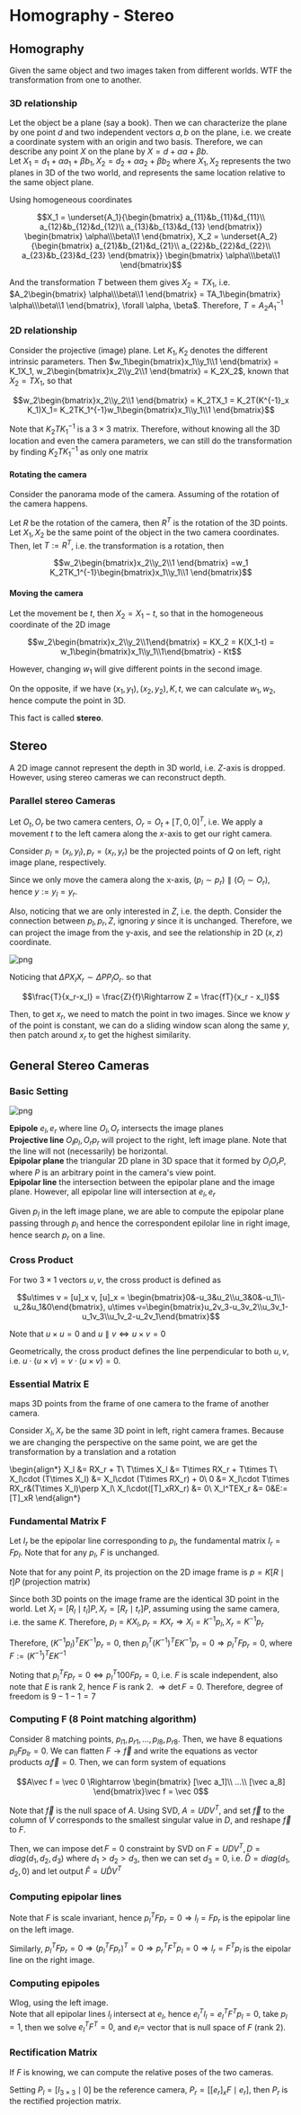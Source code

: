 # Homography - Stereo


## Homography
Given the same object and two images taken from different worlds. WTF the transformation from one to another.

### 3D relationship
Let the object be a plane (say a book). Then we can characterize the plane by one point $d$ and two independent vectors $a,b$ on the plane, i.e. we create a coordinate system with an origin and two basis. Therefore, we can describe any point $X$ on the plane by 
$X = d + \alpha a + \beta b$.  
Let $X_1 = d_1 + \alpha a_1 + \beta b_1, X_2 = d_2 + \alpha a_2 + \beta b_2$ where $X_1, X_2$ represents the two planes in 3D of the two world, and represents the same location relative to the same object plane. 

Using homogeneous coordinates

$$X_1 = 
\underset{A_1}{\begin{bmatrix}
a_{11}&b_{11}&d_{11}\\
a_{12}&b_{12}&d_{12}\\
a_{13}&b_{13}&d_{13}
\end{bmatrix}}
\begin{bmatrix}
\alpha\\\beta\\1 
\end{bmatrix}, X_2 = 
\underset{A_2}{\begin{bmatrix}
a_{21}&b_{21}&d_{21}\\
a_{22}&b_{22}&d_{22}\\
a_{23}&b_{23}&d_{23}
\end{bmatrix}}
\begin{bmatrix}
\alpha\\\beta\\1 
\end{bmatrix}$$

And the transformation $T$ between them gives $X_2 = T X_1$, i.e. $A_2\begin{bmatrix}
\alpha\\\beta\\1 
\end{bmatrix} = TA_1\begin{bmatrix}
\alpha\\\beta\\1 
\end{bmatrix}, \forall \alpha, \beta$. Therefore, $T = A_2A_1^{-1}$

### 2D relationship
Consider the projective (image) plane. Let $K_1,K_2$ denotes the different intrinsic parameters. Then $w_1\begin{bmatrix}x_1\\y_1\\1 \end{bmatrix} = K_1X_1, w_2\begin{bmatrix}x_2\\y_2\\1 \end{bmatrix} = K_2X_2$, known that $X_2 = TX_1$, so that 

$$w_2\begin{bmatrix}x_2\\y_2\\1 \end{bmatrix} = K_2TX_1 = K_2T(K^{-1}_x K_1)X_1= K_2TK_1^{-1}w_1\begin{bmatrix}x_1\\y_1\\1 \end{bmatrix}$$

Note that $K_2TK_1^{-1}$ is a $3\times 3$ matrix. Therefore, without knowing all the 3D location and even the camera parameters, we can still do the transformation by finding $K_2TK_1^{-1}$ as only one matrix

#### Rotating the camera
Consider the panorama mode of the camera. Assuming of the rotation of the camera happens. 

Let $R$ be the rotation of the camera, then $R^T$ is the rotation of the 3D points. Let $X_1,X_2$ be the same point of the object in the two camera coordinates. Then, let $T:= R^T$, i.e. the transformation is a rotation, then 

$$w_2\begin{bmatrix}x_2\\y_2\\1 \end{bmatrix} =w_1 K_2TK_1^{-1}\begin{bmatrix}x_1\\y_1\\1 \end{bmatrix}$$

#### Moving the camera
Let the movement be $t$, then $X_2 = X_1 -t$, so that in the homogeneous coordinate of the 2D image

$$w_2\begin{bmatrix}x_2\\y_2\\1\end{bmatrix} = KX_2 = K(X_1-t) = w_1\begin{bmatrix}x_1\\y_1\\1\end{bmatrix} - Kt$$

However, changing $w_1$ will give different points in the second image. 

On the opposite, if we have $(x_1,y_1), (x_2,y_2), K, t$, we can calculate $w_1, w_2$, hence compute the point in 3D. 

This fact is called __stereo__. 

## Stereo
A 2D image cannot represent the depth in 3D world, i.e. $Z$-axis is dropped. However, using stereo cameras we can reconstruct depth. 

### Parallel stereo Cameras
Let $O_t,O_r$ be two camera centers, $O_r = O_t + [T, 0, 0]^T$, i.e. We apply a movement $t$ to the left camera along the $x$-axis to get our right camera. 

Consider $p_l = (x_l, y_l), p_r = (x_r,y_r)$ be the projected points of $Q$ on left, right image plane, respectively. 

Since we only move the camera along the x-axis, $(p_l\sim p_r) \parallel (O_l\sim O_r)$, hence $y:= y_l = y_r$. 

Also, noticing that we are only interested in $Z$, i.e. the depth. Consider the connection between $p_l, p_r, Z$, ignoring $y$ since it is unchanged. Therefore, we can project the image from the y-axis, and see the relationship in 2D $(x,z)$ coordinate. 

![png](./assets/lec13.png)

Noticing that $\Delta PX_lX_r \sim \Delta PP_lO_r$. so that 

$$\frac{T}{x_r-x_l} = \frac{Z}{f}\Rightarrow Z = \frac{fT}{x_r - x_l}$$

Then, to get $x_r$, we need to match the point in two images. Since we know $y$ of the point is constant, we can do a sliding window scan along the same $y$, then patch around $x_r$ to get the highest similarity. 

## General Stereo Cameras

### Basic Setting

![png](./assets/lec14.png)

__Epipole__ $e_l, e_r$ where line $O_l, O_r$ intersects the image planes  
__Projective line__ $O_lp_l, O_rp_r$ will project to the right, left image plane. Note that the line will not (necessarily) be horizontal.  
__Epipolar plane__ the triangular 2D plane in 3D space that it formed by $O_lO_rP$, where $P$ is an arbitrary point in the camera's view point.  
__Epipolar line__ the intersection between the epipolar plane and the image plane. However, all epipolar line will intersection at $e_l, e_r$

Given $p_l$ in the left image plane, we are able to compute the epipolar plane passing through $p_l$ and hence the correspondent epilolar line in right image, hence search $p_r$ on a line. 

### Cross Product 
For two $3\times 1$ vectors $u,v$, the cross product is defined as 

$$u\times v = [u]_x v, [u]_x = \begin{bmatrix}0&-u_3&u_2\\u_3&0&-u_1\\-u_2&u_1&0\end{bmatrix}, u\times v=\begin{bmatrix}u_2v_3-u_3v_2\\u_3v_1-u_1v_3\\u_1v_2-u_2v_1\end{bmatrix}$$

Note that $u\times u =0$ and $u\parallel v \Leftrightarrow u\times v = 0$

Geometrically, the cross product defines the line perpendicular to both $u,v$, i.e. $u\cdot(u\times v) = v\cdot(u\times v) = 0$. 

### Essential Matrix E
maps 3D points from the frame of one camera to the frame of another camera. 

Consider $X_l, X_r$ be the same 3D point in left, right camera frames. Because we are changing the perspective on the same point, we are get the transformation by a translation and a rotation

\begin{align*}
X_l &= RX_r + T\\
T\times X_l &= T\times RX_r + T\times T\\
X_l\cdot (T\times X_l) &= X_l\cdot (T\times RX_r) + 0\\
0 &= X_l\cdot T\times RX_r&(T\times X_l)\perp X_l\\
X_l\cdot([T]_xRX_r) &= 0\\
X_l^TEX_r &= 0&E:=[T]_xR
\end{align*}

### Fundamental Matrix F
Let $I_r$ be the epipolar line corresponding to $p_l$, the fundamental matrix $I_r= Fp_l$. Note that for any $p_l$, $F$ is unchanged. 

Note that for any point $P$, its projection on the 2D image frame is $p = K[R\mid t]P$ (projection matrix)

Since both 3D points on the image frame are the identical 3D point in the world. Let $X_l = [R_l\mid t_l]P, X_r = [R_r\mid t_r]P$, assuming using the same camera, i.e. the same $K$. Therefore, $p_l = KX_l, p_r = KX_r\Rightarrow X_l = K^{-1}p_l, X_r = K^{-1}p_r$

Therefore, $(K^{-1}p_l)^T E K^{-1}p_r = 0$, then $p_l^T(K^{-1})^TEK^{-1}p_r = 0\Rightarrow p_l^TFp_r = 0$, where $F:= (K^{-1})^TEK^{-1}$

Noting that $p_l^TFp_r = 0\Leftrightarrow p_l^T100Fp_r = 0$, i.e. $F$ is scale independent, also note that $E$ is rank 2, hence $F$ is rank 2. $\Rightarrow \det F = 0$. Therefore, degree of freedom is $9-1-1=7$

### Computing F (8 Point matching algorithm)
Consider $8$ matching points, $p_{l1}, p_{r1},...,p_{l8}, p_{r8}$. Then, we have 8 equations $p_{li}Fp_{lr} = 0$. We can flatten $F\rightarrow \vec f$ and write the equations as vector products $a_i\vec f = 0$. Then, we can form system of equations

$$A\vec f = \vec 0 \Rightarrow \begin{bmatrix}
[\vec a_1]\\
...\\
[\vec a_8]
\end{bmatrix}\vec f = \vec 0$$

Note that $\vec f$ is the null space of $A$. Using SVD, $A = UDV^T$, and set $\vec f$ to the column of $V$ corresponds to the smallest singular value in $D$, and reshape $\vec f$ to $F$. 

Then, we can impose $\det F= 0$ constraint by SVD on $F = UDV^T, D= diag(d_1,d_2,d_3)$ where $d_1>d_2>d_3$, then we can set $d_3=0$, i.e. $\hat D = diag(d_1,d_2,0)$ and let output $\hat F = U\hat DV^T$

### Computing epipolar lines
Note that $F$ is scale invariant, hence $p_l^TFp_r = 0\Rightarrow l_l = Fp_r$ is the epipolar line on the left image.  

Similarly, $p_l^TFp_r = 0\Rightarrow (p_l^TFp_r)^T = 0\Rightarrow p_r^TF^Tp_l = 0\Rightarrow l_r = F^Tp_l$ is the eipolar line on the right image.

### Computing epipoles
Wlog, using the left image.   
Note that all epipolar lines $l_l$ intersect at $e_l$, hence $e_l^Tl_l = e_l^TF^Tp_l = 0$, take $p_l=1$, then we solve $e_l^TF^T = 0$, and $e_l=$ vector that is null space of $F$ (rank 2). 

### Rectification Matrix
If $F$ is knowing, we can compute the relative poses of the two cameras. 

Setting $P_l = [I_{3\times 3}\mid 0]$ be the reference camera, $P_r = [[e_r]_xF\mid e_r]$, then $P_r$ is the rectified projection matrix. 
